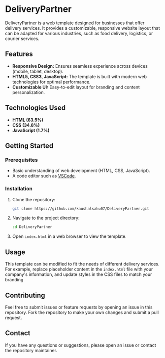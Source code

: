 # DeliveryPartner

DeliveryPartner is a web template designed for businesses that offer delivery services. It provides a customizable, responsive website layout that can be adapted for various industries, such as food delivery, logistics, or courier services.

## Features

- **Responsive Design:** Ensures seamless experience across devices (mobile, tablet, desktop).
- **HTML5, CSS3, JavaScript:** The template is built with modern web technologies for optimal performance.
- **Customizable UI:** Easy-to-edit layout for branding and content personalization.
  
## Technologies Used

- **HTML (63.5%)**
- **CSS (34.8%)**
- **JavaScript (1.7%)**

## Getting Started

### Prerequisites

- Basic understanding of web development (HTML, CSS, JavaScript).
- A code editor such as [VSCode](https://code.visualstudio.com/).

### Installation

1. Clone the repository:
    ```bash
    git clone https://github.com/kaushalsahu07/DeliveryPartner.git
    ```
2. Navigate to the project directory:
    ```bash
    cd DeliveryPartner
    ```
3. Open `index.html` in a web browser to view the template.

## Usage

This template can be modified to fit the needs of different delivery services. For example, replace placeholder content in the `index.html` file with your company's information, and update styles in the CSS files to match your branding.

## Contributing

Feel free to submit issues or feature requests by opening an issue in this repository. Fork the repository to make your own changes and submit a pull request.

## Contact

If you have any questions or suggestions, please open an issue or contact the repository maintainer.
